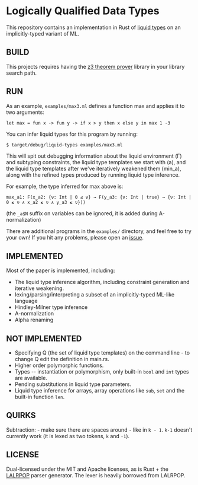 Logically Qualified Data Types
==============================

This repository contains an implementation in Rust of [liquid
types](http://goto.ucsd.edu/~rjhala/liquid/liquid_types.pdf) on an
implicitly-typed variant of ML.


BUILD
-----

This projects requires having the [z3 theorem
prover](https://github.com/Z3Prover/z3/wiki) library in your library search path.

RUN
---

As an example, `examples/max3.ml` defines a function max and applies it
to two arguments:

```ML
let max = fun x -> fun y -> if x > y then x else y in max 1 -3
```


You can infer liquid types for this program by
running:

```sh
$ target/debug/liquid-types examples/max3.ml
```

This will spit out debugging information about the liquid environment
(Γ) and subtyping constraints, the liquid type templates we start with
(a), and the liquid type templates after we've iteratively weakened
them (min_a), along with the refined types produced by running liquid
type inference.

For example, the type inferred for max above is:

```
max_a1:	F(x_a2: {ν: Int | 0 ≤ ν} → F(y_a3: {ν: Int | true} → {ν: Int | 0 ≤ ν ∧ x_a2 ≤ ν ∧ y_a3 ≤ ν}))
```

(the `_a$N` suffix on variables can be ignored, it is added during A-normalization)

There are additional programs in the `examples/` directory, and feel
free to try your own!  If you hit any problems, please open an
[issue](/../../issues/new).



IMPLEMENTED
-----------

Most of the paper is implemented, including:

- The liquid type inference algorithm, including constraint generation and iterative weakening.
- lexing/parsing/interpreting a subset of an implicitly-typed ML-like language
- Hindley-Milner type inference
- A-normalization
- Alpha renaming


NOT IMPLEMENTED
---------------

- Specifying Q (the set of liquid type templates) on the command line - to change Q edit the definition in main.rs.
- Higher order polymorphic functions.
- Types -- instantiation or polymorphism, only built-in `bool` and `int` types are available.
- Pending substitutions in liquid type parameters.
- Liquid type inference for arrays, array operations like `sub`, `set` and the built-in function `len`.


QUIRKS
------

Subtraction: - make sure there are spaces around `-` like in `k -
1`. `k-1` doesn't currently work (it is lexed as two tokens, `k` and
`-1`).


LICENSE
-------

Dual-licensed under the MIT and Apache licenses, as is Rust + the
[LALRPOP](https://github.com/nikomatsakis/lalrpop) parser generator.
The lexer is heavily borrowed from LALRPOP.
